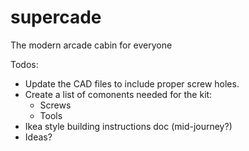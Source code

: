 # supercade
The modern arcade cabin for everyone

Todos:
- Update the CAD files to include proper screw holes.
- Create a list of comonents needed for the kit:
  - Screws
  - Tools
- Ikea style building instructions doc (mid-journey?)
- Ideas?

